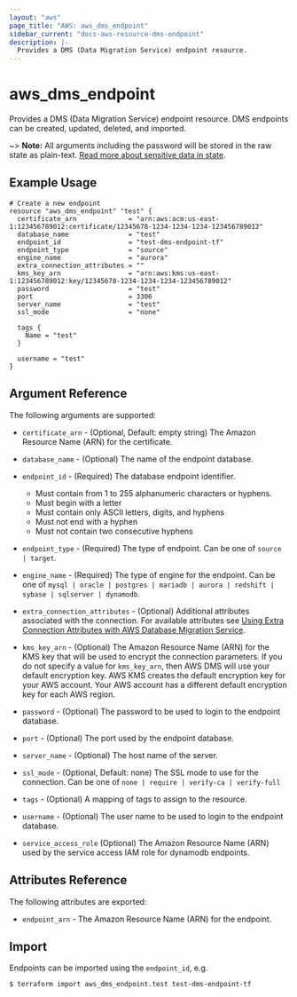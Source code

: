 ```yaml
---
layout: "aws"
page_title: "AWS: aws_dms_endpoint"
sidebar_current: "docs-aws-resource-dms-endpoint"
description: |-
  Provides a DMS (Data Migration Service) endpoint resource.
---
```


# aws_dms_endpoint

Provides a DMS (Data Migration Service) endpoint resource. DMS endpoints can be created, updated, deleted, and imported.

~> **Note:** All arguments including the password will be stored in the raw state as plain-text.
[Read more about sensitive data in state](/docs/state/sensitive-data.html).

## Example Usage

```hcl
# Create a new endpoint
resource "aws_dms_endpoint" "test" {
  certificate_arn             = "arn:aws:acm:us-east-1:123456789012:certificate/12345678-1234-1234-1234-123456789012"
  database_name               = "test"
  endpoint_id                 = "test-dms-endpoint-tf"
  endpoint_type               = "source"
  engine_name                 = "aurora"
  extra_connection_attributes = ""
  kms_key_arn                 = "arn:aws:kms:us-east-1:123456789012:key/12345678-1234-1234-1234-123456789012"
  password                    = "test"
  port                        = 3306
  server_name                 = "test"
  ssl_mode                    = "none"

  tags {
    Name = "test"
  }

  username = "test"
}
```

## Argument Reference

The following arguments are supported:

* `certificate_arn` - (Optional, Default: empty string) The Amazon Resource Name (ARN) for the certificate.
* `database_name` - (Optional) The name of the endpoint database.
* `endpoint_id` - (Required) The database endpoint identifier.

    - Must contain from 1 to 255 alphanumeric characters or hyphens.
    - Must begin with a letter
    - Must contain only ASCII letters, digits, and hyphens
    - Must not end with a hyphen
    - Must not contain two consecutive hyphens

* `endpoint_type` - (Required) The type of endpoint. Can be one of `source | target`.
* `engine_name` - (Required) The type of engine for the endpoint. Can be one of `mysql | oracle | postgres | mariadb | aurora | redshift | sybase | sqlserver | dynamodb`.
* `extra_connection_attributes` - (Optional) Additional attributes associated with the connection. For available attributes see [Using Extra Connection Attributes with AWS Database Migration Service](http://docs.aws.amazon.com/dms/latest/userguide/CHAP_Introduction.ConnectionAttributes.html).
* `kms_key_arn` - (Optional) The Amazon Resource Name (ARN) for the KMS key that will be used to encrypt the connection parameters. If you do not specify a value for `kms_key_arn`, then AWS DMS will use your default encryption key. AWS KMS creates the default encryption key for your AWS account. Your AWS account has a different default encryption key for each AWS region.
* `password` - (Optional) The password to be used to login to the endpoint database.
* `port` - (Optional) The port used by the endpoint database.
* `server_name` - (Optional) The host name of the server.
* `ssl_mode` - (Optional, Default: none) The SSL mode to use for the connection. Can be one of `none | require | verify-ca | verify-full`
* `tags` - (Optional) A mapping of tags to assign to the resource.
* `username` - (Optional) The user name to be used to login to the endpoint database.
* `service_access_role` (Optional) The Amazon Resource Name (ARN) used by the service access IAM role for dynamodb endpoints.

## Attributes Reference

The following attributes are exported:

* `endpoint_arn` - The Amazon Resource Name (ARN) for the endpoint.

## Import

Endpoints can be imported using the `endpoint_id`, e.g.

```
$ terraform import aws_dms_endpoint.test test-dms-endpoint-tf
```
